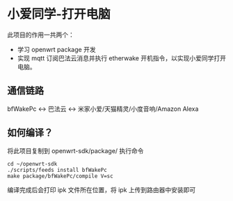 # 小爱同学-打开电脑

此项目的作用一共两个：

- 学习 openwrt package 开发
- 实现 mqtt 订阅巴法云消息并执行 etherwake 开机指令，以实现小爱同学打开电脑。


## 通信链路
bfWakePc <-> 巴法云 <-> 米家小爱/天猫精灵/小度音响/Amazon Alexa

## 如何编译？
将此项目复制到 openwrt-sdk/package/
执行命令
``` sheel
cd ~/openwrt-sdk
./scripts/feeds install bfWakePc
make package/bfWakePc/compile V=sc
```

编译完成后会打印 ipk 文件所在位置，将 ipk 上传到路由器中安装即可
